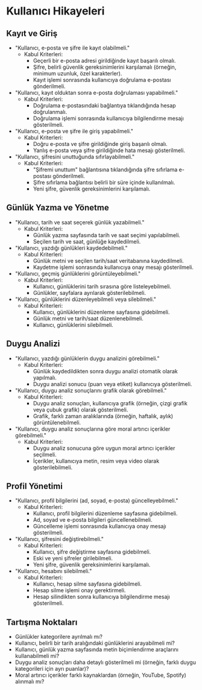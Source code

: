 # Kullanıcı Hikayeleri

## Kayıt ve Giriş

* "Kullanıcı, e-posta ve şifre ile kayıt olabilmeli."
    * Kabul Kriterleri:
        * Geçerli bir e-posta adresi girildiğinde kayıt başarılı olmalı.
        * Şifre, belirli güvenlik gereksinimlerini karşılamalı (örneğin, minimum uzunluk, özel karakterler).
        * Kayıt işlemi sonrasında kullanıcıya doğrulama e-postası gönderilmeli.
* "Kullanıcı, kayıt olduktan sonra e-posta doğrulaması yapabilmeli."
    * Kabul Kriterleri:
        * Doğrulama e-postasındaki bağlantıya tıklandığında hesap doğrulanmalı.
        * Doğrulama işlemi sonrasında kullanıcıya bilgilendirme mesajı gösterilmeli.
* "Kullanıcı, e-posta ve şifre ile giriş yapabilmeli."
    * Kabul Kriterleri:
        * Doğru e-posta ve şifre girildiğinde giriş başarılı olmalı.
        * Yanlış e-posta veya şifre girildiğinde hata mesajı gösterilmeli.
* "Kullanıcı, şifresini unuttuğunda sıfırlayabilmeli."
    * Kabul Kriterleri:
        * "Şifremi unuttum" bağlantısına tıklandığında şifre sıfırlama e-postası gönderilmeli.
        * Şifre sıfırlama bağlantısı belirli bir süre içinde kullanılmalı.
        * Yeni şifre, güvenlik gereksinimlerini karşılamalı.

## Günlük Yazma ve Yönetme

* "Kullanıcı, tarih ve saat seçerek günlük yazabilmeli."
    * Kabul Kriterleri:
        * Günlük yazma sayfasında tarih ve saat seçimi yapılabilmeli.
        * Seçilen tarih ve saat, günlüğe kaydedilmeli.
* "Kullanıcı, yazdığı günlükleri kaydedebilmeli."
    * Kabul Kriterleri:
        * Günlük metni ve seçilen tarih/saat veritabanına kaydedilmeli.
        * Kaydetme işlemi sonrasında kullanıcıya onay mesajı gösterilmeli.
* "Kullanıcı, geçmiş günlüklerini görüntüleyebilmeli."
    * Kabul Kriterleri:
        * Kullanıcı, günlüklerini tarih sırasına göre listeleyebilmeli.
        * Günlükler, sayfalara ayrılarak gösterilebilmeli.
* "Kullanıcı, günlüklerini düzenleyebilmeli veya silebilmeli."
    * Kabul Kriterleri:
        * Kullanıcı, günlüklerini düzenleme sayfasına gidebilmeli.
        * Günlük metni ve tarih/saat düzenlenebilmeli.
        * Kullanıcı, günlüklerini silebilmeli.

## Duygu Analizi

* "Kullanıcı, yazdığı günlüklerin duygu analizini görebilmeli."
    * Kabul Kriterleri:
        * Günlük kaydedildikten sonra duygu analizi otomatik olarak yapılmalı.
        * Duygu analizi sonucu (puan veya etiket) kullanıcıya gösterilmeli.
* "Kullanıcı, duygu analiz sonuçlarını grafik olarak görebilmeli."
    * Kabul Kriterleri:
        * Duygu analiz sonuçları, kullanıcıya grafik (örneğin, çizgi grafik veya çubuk grafik) olarak gösterilmeli.
        * Grafik, farklı zaman aralıklarında (örneğin, haftalık, aylık) görüntülenebilmeli.
* "Kullanıcı, duygu analiz sonuçlarına göre moral artırıcı içerikler görebilmeli."
    * Kabul Kriterleri:
        * Duygu analiz sonucuna göre uygun moral artırıcı içerikler seçilmeli.
        * İçerikler, kullanıcıya metin, resim veya video olarak gösterilebilmeli.

## Profil Yönetimi

* "Kullanıcı, profil bilgilerini (ad, soyad, e-posta) güncelleyebilmeli."
    * Kabul Kriterleri:
        * Kullanıcı, profil bilgilerini düzenleme sayfasına gidebilmeli.
        * Ad, soyad ve e-posta bilgileri güncellenebilmeli.
        * Güncelleme işlemi sonrasında kullanıcıya onay mesajı gösterilmeli.
* "Kullanıcı, şifresini değiştirebilmeli."
    * Kabul Kriterleri:
        * Kullanıcı, şifre değiştirme sayfasına gidebilmeli.
        * Eski ve yeni şifreler girilebilmeli.
        * Yeni şifre, güvenlik gereksinimlerini karşılamalı.
* "Kullanıcı, hesabını silebilmeli."
    * Kabul Kriterleri:
        * Kullanıcı, hesap silme sayfasına gidebilmeli.
        * Hesap silme işlemi onay gerektirmeli.
        * Hesap silindikten sonra kullanıcıya bilgilendirme mesajı gösterilmeli.

## Tartışma Noktaları

* Günlükler kategorilere ayrılmalı mı?
* Kullanıcı, belirli bir tarih aralığındaki günlüklerini arayabilmeli mi?
* Kullanıcı, günlük yazma sayfasında metin biçimlendirme araçlarını kullanabilmeli mi?
* Duygu analiz sonuçları daha detaylı gösterilmeli mi (örneğin, farklı duygu kategorileri için ayrı puanlar)?
* Moral artırıcı içerikler farklı kaynaklardan (örneğin, YouTube, Spotify) alınmalı mı?
